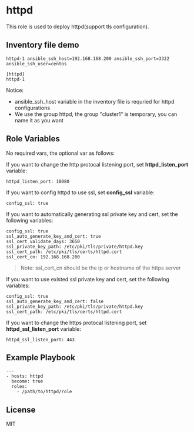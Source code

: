 httpd
==============

This role is used to deploy httpd(support tls configuration).


Inventory file demo
-------------------

```
httpd-1 ansible_ssh_host=192.168.168.200 ansible_ssh_port=3322 ansible_ssh_user=centos

[httpd]
httpd-1
```

Notice:

* ansible_ssh_host variable in the inventory file is requried for httpd configurations
* We use the group httpd, the group "cluster1" is temporary, you can name it as you want


Role Variables
--------------
No required vars, the optional var as follows:


If you want to change the http protocal listening port, set **httpd_listen_port** variable:

```
httpd_listen_port: 18080
```

If you want to config httpd to use ssl, set **config_ssl** variable:

```
config_ssl: true
```

If you want to automatically generating ssl private key and cert, set the following variables:

```
config_ssl: true
ssl_auto_generate_key_and_cert: true
ssl_cert_validate_days: 3650
ssl_private_key_path: /etc/pki/tls/private/httpd.key
ssl_cert_path: /etc/pki/tls/certs/httpd.cert
ssl_cert_cn: 192.168.168.200
```

> Note: ssl_cert_cn should be the ip or hostname of the https server


If you want to use existed ssl private key and cert, set the following variables:

```
config_ssl: true
ssl_auto_generate_key_and_cert: false
ssl_private_key_path: /etc/pki/tls/private/httpd.key
ssl_cert_path: /etc/pki/tls/certs/httpd.cert
```


If you want to change the https protocal listening port, set **httpd_ssl_listen_port** variable:

```
httpd_ssl_listen_port: 443
```


Example Playbook
----------------

```
---
- hosts: httpd
  become: true
  roles:
    - /path/to/httpd/role
```


License
-------

MIT

